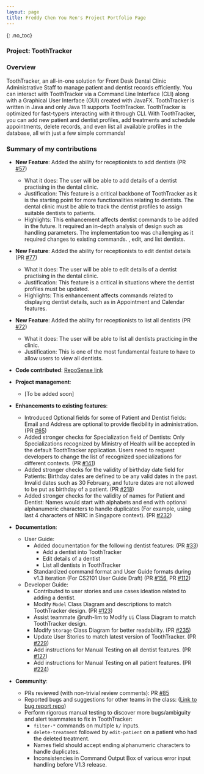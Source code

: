 ```yaml
---
layout: page
title: Freddy Chen You Ren's Project Portfolio Page
---
```


{: .no_toc}
### Project: ToothTracker

### Overview

ToothTracker, an all-in-one solution for Front Desk Dental Clinic Administrative Staff to manage patient and dentist records efficiently.
You can interact with ToothTracker via a Command Line Interface (CLI)
along with a Graphical User Interface (GUI) created with JavaFX.
ToothTracker is written in Java and only Java 11 supports ToothTracker.
ToothTracker is optimized for fast-typers interacting with it through CLI.
With ToothTracker, you can add new patient and dentist profiles, add treatments and schedule appointments, delete records, and even list all available profiles in the database, all with just a few simple commands!


### Summary of my contributions
* **New Feature**: Added the ability for receptionists to add dentists (PR [#57](https://github.com/AY2324S1-CS2103T-W10-3/tp/pull/57))
  * What it does: The user will be able to add details of a dentist practising in the dental clinic.
  * Justification: This feature is a critical backbone of ToothTracker as it is the starting point for more functionalities relating to dentists. The dental clinic must be able to track the dentist profiles to assign suitable dentists to patients.
  * Highlights: This enhancement affects dentist commands to be added in the future. It required an in-depth analysis of design such as handling parameters. The implementation too was challenging as it required changes to existing commands.
    , edit, and list dentists.

* **New Feature**: Added the ability for receptionists to edit dentist details (PR [#77](https://github.com/AY2324S1-CS2103T-W10-3/tp/pull/77))
  * What it does: The user will be able to edit details of a dentist practising in the dental clinic.
  * Justification: This feature is a critical in situations where the dentist profiles must be updated.
  * Highlights: This enhancement affects commands related to displaying dentist details, such as in Appointment and Calendar features.

* **New Feature**: Added the ability for receptionists to list all dentists (PR [#72](https://github.com/AY2324S1-CS2103T-W10-3/tp/pull/72))
  * What it does: The user will be able to list all dentists practicing in the clinic.
  * Justification: This is one of the most fundamental feature to have to allow users to view all dentists.


* **Code contributed**: [RepoSense link](https://nus-cs2103-ay2324s1.github.io/tp-dashboard/?search=freddychenyouren2&breakdown=true)

* **Project management**:
  * [To be added soon]

* **Enhancements to existing features**:
  * Introduced Optional fields for some of Patient and Dentist fields: Email and Address are optional to provide flexibility in administration. (PR [#65](https://github.com/AY2324S1-CS2103T-W10-3/tp/pull/65))
  * Added stronger checks for Specialization field of Dentists: Only Specializations recognized by Ministry of Health will be accepted in the default ToothTracker application. Users need to request developers to change the list of recognized specializations for different contexts. (PR [#141](https://github.com/AY2324S1-CS2103T-W10-3/tp/pull/141))
  * Added stronger checks for the validity of birthday date field for Patients: Birthday dates are defined to be any valid dates in the past. Invalid dates such as 30 February, and future dates are not allowed to be put as birthday of a patient. (PR [#218](https://github.com/AY2324S1-CS2103T-W10-3/tp/pull/218))
  * Added stronger checks for the validity of names for Patient and Dentist: Names would start with alphabets and end with optional alphanumeric characters to handle duplicates (For example, using last 4 characters of NRIC in Singapore context). (PR [#232](https://github.com/AY2324S1-CS2103T-W10-3/tp/pull/232))

* **Documentation**:
  * User Guide:
    * Added documentation for the following dentist features: (PR [#33](https://github.com/AY2324S1-CS2103T-W10-3/tp/pull/33))
      * Add a dentist into ToothTracker
      * Edit details of a dentist
      * List all dentists in ToothTracker
    * Standardized command format and User Guide formats during v1.3 iteration (For CS2101 User Guide Draft) (PR [#156](https://github.com/AY2324S1-CS2103T-W10-3/tp/pull/156), PR [#112](https://github.com/AY2324S1-CS2103T-W10-3/tp/pull/112))
  * Developer Guide:
    * Contributed to user stories and use cases ideation related to adding a dentist.
    * Modify `Model` Class Diagram and descriptions to match ToothTracker design. (PR [#123](https://github.com/AY2324S1-CS2103T-W10-3/tp/pull/123))
    * Assist teammate @ruth-lim to Modify `Ui` Class Diagram to match ToothTracker design.
    * Modify `Storage` Class Diagram for better readability. (PR [#235](https://github.com/AY2324S1-CS2103T-W10-3/tp/pull/235))
    * Update User Stories to match latest version of ToothTracker. (PR [#229](https://github.com/AY2324S1-CS2103T-W10-3/tp/pull/229))
    * Add instructions for Manual Testing on all dentist features. (PR [#127](https://github.com/AY2324S1-CS2103T-W10-3/tp/pull/127))
    * Add instructions for Manual Testing on all patient features. (PR [#224](https://github.com/AY2324S1-CS2103T-W10-3/tp/pull/224))

* **Community**:
  * PRs reviewed (with non-trivial review comments): PR [#85](https://github.com/AY2324S1-CS2103T-W10-3/tp/pull/85)
  * Reported bugs and suggestions for other teams in the class: ([Link to bug report repo](https://github.com/freddychenyouren2/ped))
  * Perform rigorous manual testing to discover more bugs/ambiguity and alert teammates to fix in ToothTracker:
    * `filter-*` commands on multiple `k/` inputs.
    * `delete-treatment` followed by `edit-patient` on a patient who had the deleted treatment.
    * Names field should accept ending alphanumeric characters to handle duplicates.
    * Inconsistencies in Command Output Box of various error input handling before V1.3 release.


